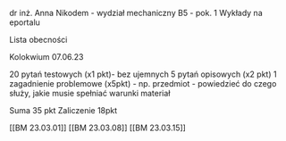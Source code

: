 dr inż. Anna Nikodem - wydział mechaniczny
B5 - pok. 1
Wykłady na eportalu

Lista obecności

Kolokwium 07.06.23

20 pytań testowych (x1 pkt)- bez ujemnych
5 pytań opisowych (x2 pkt)
1 zagadnienie problemowe (x5pkt) - np. przedmiot - powiedzieć do czego służy, jakie musie spełniać warunki materiał

Suma 35 pkt
Zaliczenie 18pkt

[[BM 23.03.01]]
[[BM 23.03.08]]
[[BM 23.03.15]]

